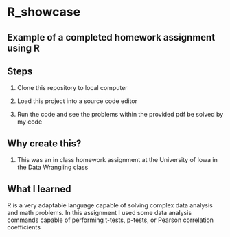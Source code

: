# R_showcase
Example of a completed homework assignment using R 
---
## Steps
1. Clone this repository to local computer

2. Load this project into a source code editor

3. Run the code and see the problems within the provided pdf be solved by my code

## Why create this?
1. This was an in class homework assignment at the University of Iowa in the Data Wrangling class

## What I learned
R is a very adaptable language capable of solving complex data analysis and math problems. In this assignment I used some data analysis commands capable of performing t-tests, p-tests, or Pearson correlation coefficients
